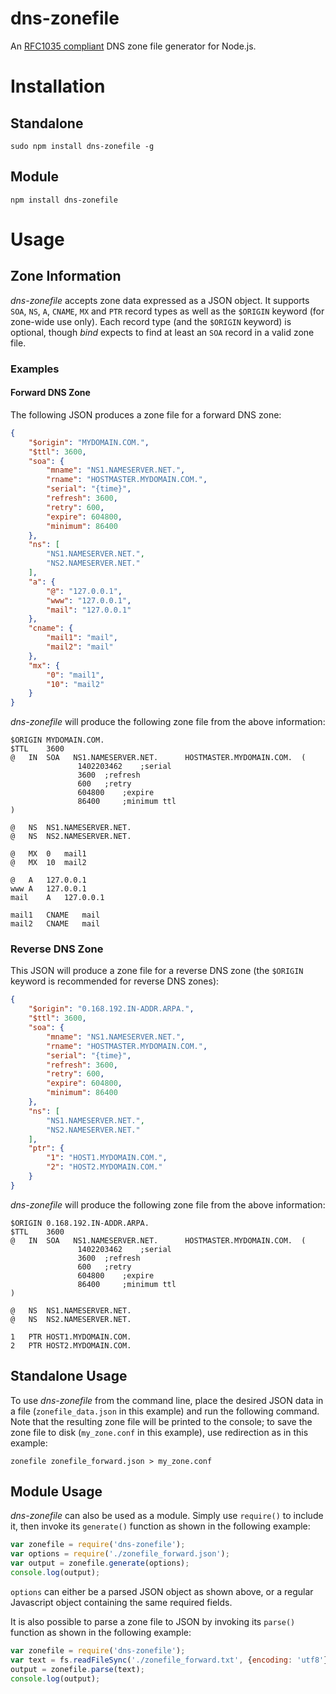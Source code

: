 dns-zonefile
============
An [RFC1035 compliant](http://www.ietf.org/rfc/rfc1035.txt) DNS zone file
generator for Node.js.

# Installation

## Standalone

`sudo npm install dns-zonefile -g`

## Module

`npm install dns-zonefile`

# Usage

## Zone Information

_dns-zonefile_ accepts zone data expressed as a JSON object. It supports `SOA`,
`NS`, `A`, `CNAME`, `MX` and `PTR` record types as well as the `$ORIGIN`
keyword (for zone-wide use only). Each record type (and the `$ORIGIN` keyword)
is optional, though _bind_ expects to find at least an `SOA` record in a valid
zone file.

### Examples

#### Forward DNS Zone

The following JSON produces a zone file for a forward DNS zone:

```json
{
    "$origin": "MYDOMAIN.COM.",
    "$ttl": 3600,
    "soa": {
        "mname": "NS1.NAMESERVER.NET.",
        "rname": "HOSTMASTER.MYDOMAIN.COM.",
        "serial": "{time}",
        "refresh": 3600,
        "retry": 600,
        "expire": 604800,
        "minimum": 86400
    },
    "ns": [
        "NS1.NAMESERVER.NET.",
        "NS2.NAMESERVER.NET."
    ],
    "a": {
        "@": "127.0.0.1",
        "www": "127.0.0.1",
        "mail": "127.0.0.1"
    },
    "cname": {
        "mail1": "mail",
        "mail2": "mail"
    },
    "mx": {
        "0": "mail1",
        "10": "mail2"
    }
}
```

_dns-zonefile_ will produce the following zone file from the above information:

```
$ORIGIN MYDOMAIN.COM.
$TTL	3600
@   IN  SOA   NS1.NAMESERVER.NET.	   HOSTMASTER.MYDOMAIN.COM.	 (
               1402203462	 ;serial
               3600	 ;refresh
               600	 ;retry
               604800	 ;expire
               86400	 ;minimum ttl
)

@	NS	NS1.NAMESERVER.NET.
@	NS	NS2.NAMESERVER.NET.

@	MX	0	mail1
@	MX	10	mail2

@	A	127.0.0.1
www	A	127.0.0.1
mail	A	127.0.0.1

mail1	CNAME	mail
mail2	CNAME	mail
```

### Reverse DNS Zone

This JSON will produce a zone file for a reverse DNS zone (the `$ORIGIN`
keyword is recommended for reverse DNS zones):

```json
{
    "$origin": "0.168.192.IN-ADDR.ARPA.",
    "$ttl": 3600,
    "soa": {
        "mname": "NS1.NAMESERVER.NET.",
        "rname": "HOSTMASTER.MYDOMAIN.COM.",
        "serial": "{time}",
        "refresh": 3600,
        "retry": 600,
        "expire": 604800,
        "minimum": 86400
    },
    "ns": [
        "NS1.NAMESERVER.NET.",
        "NS2.NAMESERVER.NET."
    ],
    "ptr": {
        "1": "HOST1.MYDOMAIN.COM.",
        "2": "HOST2.MYDOMAIN.COM."
    }
}
```

_dns-zonefile_ will produce the following zone file from the above information:

```
$ORIGIN 0.168.192.IN-ADDR.ARPA.
$TTL	3600
@   IN  SOA   NS1.NAMESERVER.NET.	   HOSTMASTER.MYDOMAIN.COM.	 (
               1402203462	 ;serial
               3600	 ;refresh
               600	 ;retry
               604800	 ;expire
               86400	 ;minimum ttl
)

@	NS	NS1.NAMESERVER.NET.
@	NS	NS2.NAMESERVER.NET.

1	PTR	HOST1.MYDOMAIN.COM.
2	PTR	HOST2.MYDOMAIN.COM.
```

## Standalone Usage

To use _dns-zonefile_ from the command line, place the desired JSON data in a
file (`zonefile_data.json` in this example) and run the following command. Note
that the resulting zone file will be printed to the console; to save the zone
file to disk (`my_zone.conf` in this example), use redirection as in this
example:

```
zonefile zonefile_forward.json > my_zone.conf
```

## Module Usage

_dns-zonefile_ can also be used as a module. Simply use `require()` to include
it, then invoke its `generate()` function as shown in the following example:

```javascript
var zonefile = require('dns-zonefile');
var options = require('./zonefile_forward.json');
var output = zonefile.generate(options);
console.log(output);
```

`options` can either be a parsed JSON object as shown above, or a regular
Javascript object containing the same required fields.

It is also possible to parse a zone file to JSON by invoking its `parse()`
function as shown in the following example:

```javascript
var zonefile = require('dns-zonefile');
var text = fs.readFileSync('./zonefile_forward.txt', {encoding: 'utf8'});
output = zonefile.parse(text);
console.log(output);
```